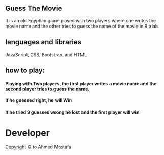 ## Guess The Movie
It is an old Egyptian game played with two players where one writes the movie name and the other tries to guess the name of the movie in 9 trials 
## languages  and libraries
JavaScript, CSS, Bootstrap, and HTML
## how to play:
#### Playing with Two players, the first player writes a movie name and the second player tries to guess the name.
#### If he guessed right, he will Win
#### If he tried 9 guesses wrong he lost and the first player will win

# Developer 
Copyright © to Ahmed Mostafa 
